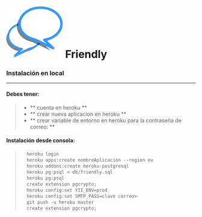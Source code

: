 ![Friendly](images/logo.png) **Friendly**
==================

### Instalación en local
------------------------

#### Debes tener:
> - ** cuenta en heroku **
> - ** crear nueva aplicacion en heroku **
> - ** crear variable de entorno en heroku para la contraseña de correo: **


#### Instalación desde consola:

>       heroku login
>       heroku apps:create nombreAplicacion --region eu
>       heroku addons:create heroku-postgresql
>       heroku pg:psql < db/friendly.sql
>       heroku pg:psql
>       create extension pgcrypto;
>       heroku config:set YII_ENV=prod   
>       heroku config:set SMTP_PASS=clave correo>       
>       git push -u heroku master
>       create extension pgcrypto;
